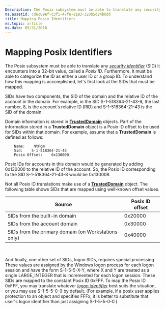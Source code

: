 ```yaml
---
Description: The Posix subsystem must be able to translate any security identifier (SID) it encounters into a 32-bit value, called a Posix ID.
ms.assetid: cd6c89ef-c3f1-47fe-8183-320b5d24b0dd
title: Mapping Posix Identifiers
ms.topic: article
ms.date: 05/31/2018
---
```


# Mapping Posix Identifiers

The Posix subsystem must be able to translate any [*security identifier*](https://docs.microsoft.com/windows/desktop/SecGloss/s-gly) (SID) it encounters into a 32-bit value, called a *Posix ID*. Furthermore, it must be able to categorize the ID as either a user ID or a group ID. To understand how this mapping is accomplished, let's first look at the SIDs that must be mapped.

SIDs have two components, the SID of the domain and the relative ID of the account in the domain. For example, in the SID S-1-518364-21-43-8, the last number, 8, is the account's relative ID (RID) and S-1-518364-21-43 is the SID of the domain.

Domain information is stored in [**TrustedDomain**](trusteddomain-object.md) objects. Part of the information stored in a **TrustedDomain** object is a Posix ID offset to be used for SIDs within that domain. For example, assume that a **TrustedDomain** is defined as follows:

``` syntax
    Name:    NtPgm
    Sid:    S-1-518364-21-43
    Posix Offset:    0x130000
```

Posix IDs for accounts in this domain would be generated by adding 0x130000 to the relative ID of the account. So, the Posix ID corresponding to the SID S-1-518364-21-43-8 would be 0x130008.

Not all Posix ID translations make use of a [**TrustedDomain**](trusteddomain-object.md) object. The following table shows SIDs that are mapped using well-known offset values.



| Source                                              | Posix ID offset |
|-----------------------------------------------------|-----------------|
| SIDs from the built-in domain                       | 0x20000         |
| SIDs from the account domain                        | 0x30000         |
| SIDs from the primary domain (on Workstations only) | 0x40000         |



 

And finally, one other set of SIDs, logon SIDs, requires special processing. These values are assigned by the Windows logon process for each logon session and have the form S-1-5-5-X-Y, where X and Y are treated as a single LARGE\_INTEGER that is incremented for each logon session. These SIDs are mapped to the constant Posix ID 0xFFF. To map the Posix ID 0xFFF, you may translate whatever [*logon identifier*](https://docs.microsoft.com/windows/desktop/SecGloss/l-gly) best suits the situation, or you may use S-1-5-5-0-0 by default. (For example, if a posix user applies protection to an object and specifies FFFx, it is better to substitute that user's logon identifier than just assigning S-1-5-5-0-0.)

 

 



